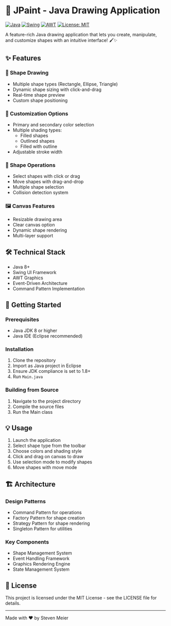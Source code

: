 # 🎨 JPaint - Java Drawing Application

[![Java](https://img.shields.io/badge/Java-8+-red.svg)](https://www.java.com)
[![Swing](https://img.shields.io/badge/Framework-Swing-orange.svg)](https://docs.oracle.com/javase/tutorial/uiswing/)
[![AWT](https://img.shields.io/badge/Graphics-AWT-yellow.svg)](https://docs.oracle.com/javase/8/docs/api/java/awt/package-summary.html)
[![License: MIT](https://img.shields.io/badge/License-MIT-green.svg)](https://opensource.org/licenses/MIT)

A feature-rich Java drawing application that lets you create, manipulate, and customize shapes with an intuitive interface! 🖌️✨

## ✨ Features

### 🎨 Shape Drawing
- Multiple shape types (Rectangle, Ellipse, Triangle)
- Dynamic shape sizing with click-and-drag
- Real-time shape preview
- Custom shape positioning

### 🌈 Customization Options
- Primary and secondary color selection
- Multiple shading types:
  - Filled shapes
  - Outlined shapes
  - Filled with outline
- Adjustable stroke width

### 🔄 Shape Operations
- Select shapes with click or drag
- Move shapes with drag-and-drop
- Multiple shape selection
- Collision detection system

### 🖼️ Canvas Features
- Resizable drawing area
- Clear canvas option
- Dynamic shape rendering
- Multi-layer support

## 🛠 Technical Stack
- Java 8+
- Swing UI Framework
- AWT Graphics
- Event-Driven Architecture
- Command Pattern Implementation

## 🚀 Getting Started

### Prerequisites
- Java JDK 8 or higher
- Java IDE (Eclipse recommended)

### Installation
1. Clone the repository
2. Import as Java project in Eclipse
3. Ensure JDK compliance is set to 1.8+
4. Run `Main.java`

### Building from Source
1. Navigate to the project directory
2. Compile the source files
3. Run the Main class

## 💡 Usage
1. Launch the application
2. Select shape type from the toolbar
3. Choose colors and shading style
4. Click and drag on canvas to draw
5. Use selection mode to modify shapes
6. Move shapes with move mode

## 🏗️ Architecture

### Design Patterns
- Command Pattern for operations
- Factory Pattern for shape creation
- Strategy Pattern for shape rendering
- Singleton Pattern for utilities

### Key Components
- Shape Management System
- Event Handling Framework
- Graphics Rendering Engine
- State Management System

## 📄 License
This project is licensed under the MIT License - see the LICENSE file for details.

---

Made with ❤️ by Steven Meier
